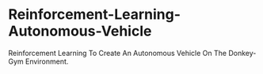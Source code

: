 # Reinforcement-Learning-Autonomous-Vehicle
Reinforcement Learning To Create An Autonomous Vehicle On The Donkey-Gym Environment.
